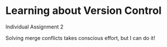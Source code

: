 # Learning about Version Control
Individual Assignment 2

Solving merge conflicts takes conscious effort, but I can do it!
